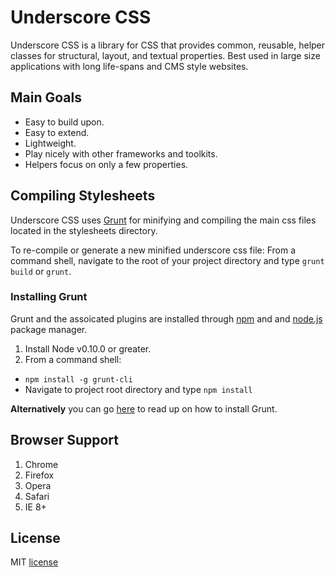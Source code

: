 # Underscore CSS

Underscore CSS is a library for CSS that provides common, reusable, helper
classes for structural, layout, and textual properties.  Best used in large size
applications with long life-spans and CMS style websites.

## Main Goals
 - Easy to build upon.
 - Easy to extend.
 - Lightweight.
 - Play nicely with other frameworks and toolkits.
 - Helpers focus on only a few properties.

## Compiling Stylesheets

Underscore CSS uses [Grunt](http://gruntjs.com/) for minifying and compiling the
main css files located in the stylesheets directory.

To re-compile or generate a new minified underscore css file: From a command
shell, navigate to the root of your project directory and type `grunt build` or
`grunt`.

### Installing Grunt

Grunt and the assoicated plugins are installed through [npm](https://www.npmjs.org/)
and and [node.js](http://nodejs.org/) package manager.

1. Install Node v0.10.0 or greater.
2. From a command shell:
 - `npm install -g grunt-cli`
 - Navigate to project root directory and type `npm install`

**Alternatively** you can go [here](http://gruntjs.com/getting-started) to read
up on how to install Grunt.

## Browser Support
 1. Chrome
 2. Firefox
 3. Opera
 4. Safari
 5. IE 8+

## License

MIT [license](LICENSE.md)

